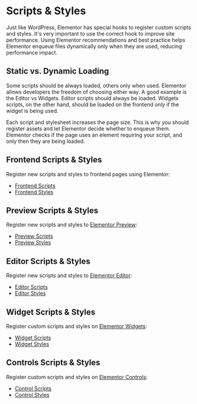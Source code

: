 # Scripts & Styles

<Badge type="tip" vertical="top" text="Elementor Core" /> <Badge type="warning" vertical="top" text="Intermediate" />

Just like WordPress, Elementor has special hooks to register custom scripts and styles. It's very important to use the correct hook to improve site performance. Using Elementor recommendations and best practice helps Elementor enqueue files dynamically only when they are used, reducing performance impact.

## Static vs. Dynamic Loading

Some scripts should be always loaded, others only when used. Elementor allows developers the freedom of choosing either way. A good example is the Editor vs Widgets. Editor scripts should always be loaded. Widgets scripts, on the other hand, should be loaded on the frontend only if the widget is being used.

Each script and stylesheet increases the page size. This is why you should register assets and let Elementor decide whether to enqueue them. Elementor checks if the page uses an element requiring your script, and only then they are being loaded.

## Frontend Scripts & Styles

Register new scripts and styles to frontend pages using Elementor:

* [Frontend Scripts](./frontend-scripts)
* [Frontend Styles](./frontend-styles)

## Preview Scripts & Styles

Register new scripts and styles to [Elementor Preview](/editor/elementor-preview):

* [Preview Scripts](./preview-scripts)
* [Preview Styles](./preview-styles)

## Editor Scripts & Styles

Register new scripts and styles to [Elementor Editor](/editor/elementor-panel):

* [Editor Scripts](./editor-scripts)
* [Editor Styles](./editor-styles)

## Widget Scripts & Styles

Register custom scripts and styles on [Elementor Widgets](/widgets/):

* [Widget Scripts](./widget-scripts)
* [Widget Styles](./widget-styles)

## Controls Scripts & Styles

Register custom scripts and styles on [Elementor Controls](/controls/):

* [Control Scripts](./control-scripts)
* [Control Styles](./control-styles)
